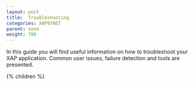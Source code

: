 ```yaml
---
layout: post
title:  Troubleshooting
categories: XAP97NET
parent: none
weight: 700
---
```



In this guide you will find useful information on how to troubleshoot your XAP application. Common user issues, failure detection and tools are presented.

{% children %}
